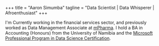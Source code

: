 +++
title = "Aaron Simumba"
tagline = "Data Scientist | Data Whisperer | Afroenthusiast"
+++


I'm Currently working in the financial services sector, and previously worked as Data Management Associate at [mPharma](https://mpharma.com/). I hold a BA in Accounting (Honours) from the University of Namibia and the [Microsoft Professional Program in Data Science Certification](https://academy.microsoft.com/en-us/certificates/1C73C694-ED41-43BA-9B97-1F87E7FC2290).